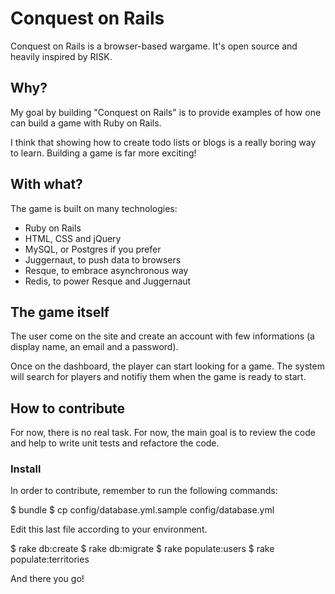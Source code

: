 # Conquest on Rails

Conquest on Rails is a browser-based wargame. It's open source and heavily inspired by RISK.


## Why?

My goal by building "Conquest on Rails" is to provide examples of how one can build a game with Ruby on Rails.

I think that showing how to create todo lists or blogs is a really boring way to learn. Building a game is far more exciting!


## With what?

The game is built on many technologies:

- Ruby on Rails
- HTML, CSS and jQuery
- MySQL, or Postgres if you prefer
- Juggernaut, to push data to browsers
- Resque, to embrace asynchronous way
- Redis, to power Resque and Juggernaut


## The game itself

The user come on the site and create an account with few informations (a display name, an email and a password).

Once on the dashboard, the player can start looking for a game. The system will search for players and notifiy them when the game is ready to start.

## How to contribute

For now, there is no real task. For now, the main goal is to review the code and help to write unit tests and
refactore the code.

### Install

In order to contribute, remember to run the following commands:

  $ bundle
  $ cp config/database.yml.sample config/database.yml

Edit this last file according to your environment.

  $ rake db:create
  $ rake db:migrate
  $ rake populate:users
  $ rake populate:territories

And there you go!
